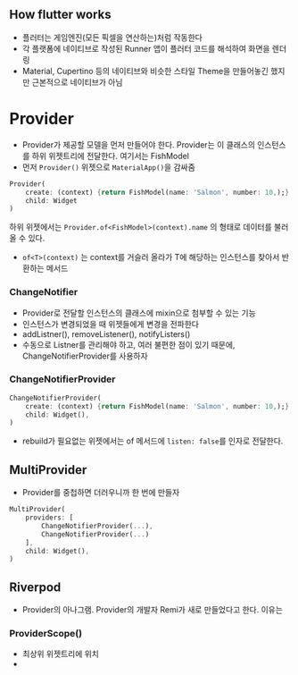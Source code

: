 ## How flutter works

- 플러터는 게임엔진(모든 픽셀을 연산하는)처럼 작동한다
- 각 플랫폼에 네이티브로 작성된 Runner 앱이 플러터 코드를 해석하여 화면을 렌더링
- Material, Cupertino 등의 네이티브와 비슷한 스타일 Theme을 만들어놓긴 했지만 근본적으로 네이티브가 아님

# Provider

- Provider가 제공할 모델을 먼저 만들어야 한다. Provider는 이 클래스의 인스턴스를 하위 위젯트리에 전달한다. 여기서는 FishModel
- 먼저 `Provider()` 위젯으로 `MaterialApp()`을 감싸줌

```dart
Provider(
	create: (context) {return FishModel(name: 'Salmon', number: 10,);}
	child: Widget
)
```

하위 위젯에서는 `Provider.of<FishModel>(context).name` 의 형태로 데이터를 불러올 수 있다.

- `of<T>(context)` 는 context를 거슬러 올라가 T에 해당하는 인스턴스를 찾아서 반환하는 메서드

### ChangeNotifier

- Provider로 전달할 인스턴스의 클래스에 mixin으로 첨부할 수 있는 기능
- 인스턴스가 변경되었을 때 위젯들에게 변경을 전파한다
- addListner(), removeListener(), notifyListers()
- 수동으로 Listner를 관리해야 하고, 여러 불편한 점이 있기 때문에, ChangeNotifierProvider를 사용하자

### ChangeNotifierProvider

```dart
ChangeNotifierProvider(
	create: (context) {return FishModel(name: 'Salmon', number: 10,);}
	child: Widget(),
)
```

- rebuild가 필요없는 위젯에서는 of 메서드에 `listen: false`를 인자로 전달한다.

## MultiProvider

- Provider를 중첩하면 더러우니까 한 번에 만들자

```dart
MultiProvider(
	providers: [
		ChangeNotifierProvider(...),
		ChangeNotifierProvider(...)
	],
	child: Widget(),
)
```

## Riverpod

- Provider의 아나그램. Provider의 개발자 Remi가 새로 만들었다고 한다. 이유는

### ProviderScope()

- 최상위 위젯트리에 위치
- 
